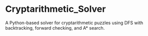 # Cryptarithmetic_Solver
A Python-based solver for cryptarithmetic puzzles using DFS with backtracking, forward checking, and A* search.
